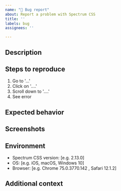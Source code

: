 ```yaml
---
name: "🐛 Bug report"
about: Report a problem with Spectrum CSS
title: ''
labels: bug
assignees: ''

---
```


## Description
<!-- A clear and concise description of what the bug is. -->


## Steps to reproduce

1. Go to '...'
2. Click on '....'
3. Scroll down to '....'
4. See error

## Expected behavior
<!-- A clear and concise description of what you expected to happen -->


## Screenshots
<!-- If applicable, add screenshots to help explain the problem -->


## Environment
 - Spectrum CSS version: [e.g. 2.13.0]
 - OS: [e.g. iOS, macOS, Windows 10]
 - Browser: [e.g. Chrome  75.0.3770.142 , Safari 12.1.2]


## Additional context
<!-- Add any other context about the problem -->
